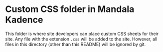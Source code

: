 # Custom CSS folder in Mandala Kadence

This folder is where site developers can place custom CSS sheets for their site. Any file with the extension `.css` 
will be added to the site. However, all files in this directory (other than this README) will be ignored by git.
